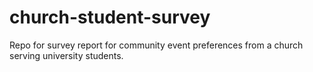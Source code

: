 # church-student-survey
Repo for survey report for community event preferences from a church serving university students.
